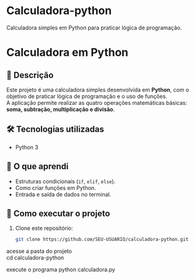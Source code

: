 # Calculadora-python
Calculadora simples em Python para praticar lógica de programação.
# Calculadora em Python

## 📌 Descrição
Este projeto é uma calculadora simples desenvolvida em **Python**, com o objetivo de praticar lógica de programação e o uso de funções.  
A aplicação permite realizar as quatro operações matemáticas básicas: **soma, subtração, multiplicação e divisão**.

## 🛠️ Tecnologias utilizadas
- Python 3

## 🎯 O que aprendi
- Estruturas condicionais (`if`, `elif`, `else`).
- Como criar funções em Python.
- Entrada e saída de dados no terminal.

## 🚀 Como executar o projeto
1. Clone este repositório:
   ```bash
   git clone https://github.com/SEU-USUARIO/calculadora-python.git
   
acesse a pasta do projeto   
cd calculadora-python

execute o programa
python calculadora.py
